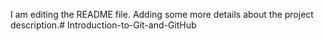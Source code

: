 I am editing the README file. Adding some more details about the project description.# Introduction-to-Git-and-GitHub

